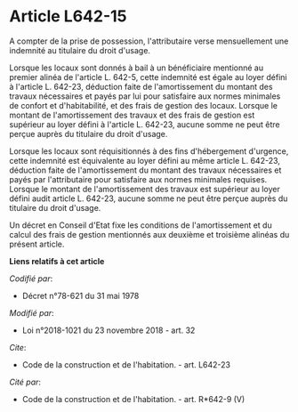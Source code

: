 # Article L642-15

A compter de la prise de possession, l'attributaire verse mensuellement une indemnité au titulaire du droit d'usage.

Lorsque les locaux sont donnés à bail à un bénéficiaire mentionné au premier alinéa de l'article L. 642-5, cette indemnité
est égale au loyer défini à l'article L. 642-23, déduction faite de l'amortissement du montant des travaux nécessaires et
payés par lui pour satisfaire aux normes minimales de confort et d'habitabilité, et des frais de gestion des locaux. Lorsque
le montant de l'amortissement des travaux et des frais de gestion est supérieur au loyer défini à l'article L. 642-23, aucune
somme ne peut être perçue auprès du titulaire du droit d'usage.

Lorsque les locaux sont réquisitionnés à des fins d'hébergement d'urgence, cette indemnité est équivalente au loyer défini au
même article L. 642-23, déduction faite de l'amortissement du montant des travaux nécessaires et payés par l'attributaire
pour satisfaire aux normes minimales requises. Lorsque le montant de l'amortissement des travaux est supérieur au loyer
défini audit article L. 642-23, aucune somme ne peut être perçue auprès du titulaire du droit d'usage.

Un décret en Conseil d'Etat fixe les conditions de l'amortissement et du calcul des frais de gestion mentionnés aux deuxième
et troisième alinéas du présent article.

**Liens relatifs à cet article**

_Codifié par_:

  - Décret n°78-621 du 31 mai 1978

_Modifié par_:

  - Loi n°2018-1021 du 23 novembre 2018 - art. 32

_Cite_:

  - Code de la construction et de l'habitation. - art. L642-23

_Cité par_:

  - Code de la construction et de l'habitation. - art. R*642-9 (V)

